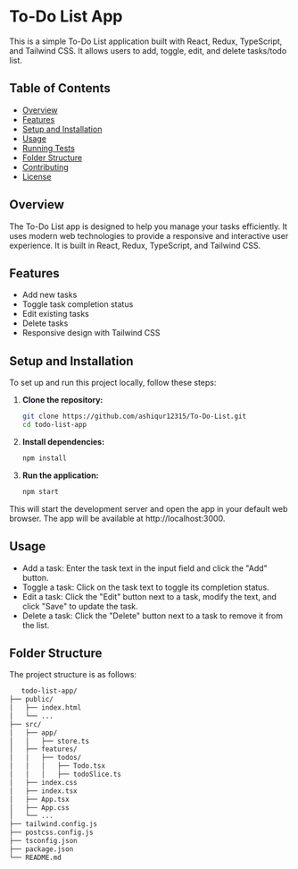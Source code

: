 # To-Do List App

This is a simple To-Do List application built with React, Redux, TypeScript, and Tailwind CSS. It allows users to add, toggle, edit, and delete tasks/todo list.

## Table of Contents

- [Overview](#overview)
- [Features](#features)
- [Setup and Installation](#setup-and-installation)
- [Usage](#usage)
- [Running Tests](#running-tests)
- [Folder Structure](#folder-structure)
- [Contributing](#contributing)
- [License](#license)

## Overview

The To-Do List app is designed to help you manage your tasks efficiently. It uses modern web technologies to provide a responsive and interactive user experience. It is built in React, Redux, TypeScript, and Tailwind CSS. 

## Features

- Add new tasks
- Toggle task completion status
- Edit existing tasks
- Delete tasks
- Responsive design with Tailwind CSS

## Setup and Installation

To set up and run this project locally, follow these steps:

1. **Clone the repository:**

   ```bash
   git clone https://github.com/ashiqur12315/To-Do-List.git
   cd todo-list-app

2. **Install dependencies:**
   ```bash
   npm install

2. **Run the application:**
   ```bash
   npm start

This will start the development server and open the app in your default web browser. The app will be available at http://localhost:3000.

## Usage
- Add a task: Enter the task text in the input field and click the "Add" button.
- Toggle a task: Click on the task text to toggle its completion status.
- Edit a task: Click the "Edit" button next to a task, modify the text, and click "Save" to update the task.
- Delete a task: Click the "Delete" button next to a task to remove it from the list.

## Folder Structure
The project structure is as follows:
```bash
   todo-list-app/
├── public/
│   ├── index.html
│   └── ...
├── src/
│   ├── app/
│   │   ├── store.ts
│   ├── features/
│   │   ├── todos/
│   │   │   ├── Todo.tsx
│   │   │   ├── todoSlice.ts
│   ├── index.css
│   ├── index.tsx
│   ├── App.tsx
│   ├── App.css
│   └── ...
├── tailwind.config.js
├── postcss.config.js
├── tsconfig.json
├── package.json
└── README.md



